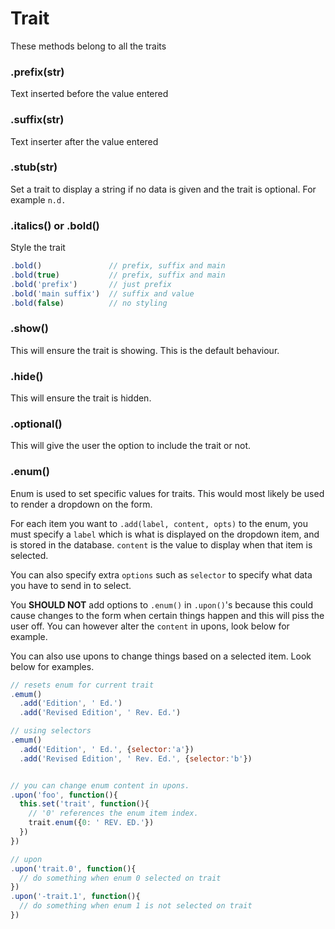 # Trait
These methods belong to all the traits

### .prefix(str)
Text inserted before the value entered

### .suffix(str)
Text inserter after the value entered

### .stub(str)
Set a trait to display a string if no data is given and the
trait is optional. For example `n.d.`

### .italics() or .bold()
Style the trait

```js
.bold()               // prefix, suffix and main
.bold(true)           // prefix, suffix and main
.bold('prefix')       // just prefix
.bold('main suffix')  // suffix and value
.bold(false)          // no styling
```

### .show()
This will ensure the trait is showing. This is the default
behaviour.

### .hide()
This will ensure the trait is hidden.

### .optional()
This will give the user the option to include the trait or
not.

### .enum()

Enum is used to set specific values for traits. This would
most likely be used to render a dropdown on the form.

For each item you want to `.add(label, content, opts)` to the
enum, you must specify a `label` which is what is displayed
on the dropdown item, and is stored in the database. `content`
is the value to display when that item is selected.

You can also specify extra `options` such as `selector` to
specify what data you have to send in to select.

You **SHOULD NOT** add options to `.enum()` in `.upon()`'s
because this could cause changes to the form when certain things
happen and this will piss the user off. You can however alter
the `content` in upons, look below for example.

You can also use upons to change things based on a selected item.
Look below for examples.


```js
// resets enum for current trait
.emum()
  .add('Edition', ' Ed.')
  .add('Revised Edition', ' Rev. Ed.')

// using selectors
.emum()
  .add('Edition', ' Ed.', {selector:'a'})
  .add('Revised Edition', ' Rev. Ed.', {selector:'b'})


// you can change enum content in upons.
.upon('foo', function(){
  this.set('trait', function(){
    // '0' references the enum item index.
    trait.enum({0: ' REV. ED.'})
  })
})

// upon
.upon('trait.0', function(){
  // do something when enum 0 selected on trait
})
.upon('-trait.1', function(){
  // do something when enum 1 is not selected on trait
})


```
